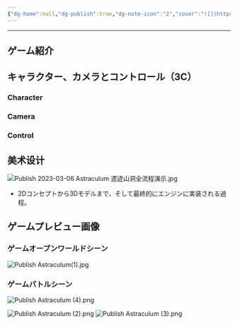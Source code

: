 ```yaml
---
{"dg-home":null,"dg-publish":true,"dg-note-icon":"2","cover":"![](https://github.com/Kairitsuhou/ImageHost/blob/main/Publish%20%E3%80%8AUnder%20the%20Sunset%E3%80%8B.png?raw=true)","description":null,"tags":["project/×Astraculum","gamedesign"],"platform":"Unity,Blender,MagicaVoxel","creation date":"2024-08-28","completion date":"","permalink":"/900.Publish/「Under the Sunset」/","dgPassFrontmatter":true,"noteIcon":"2"}
---
```



---
## ゲーム紹介

## キャラクター、カメラとコントロール（3C）
### Character

### Camera

### Control

## 美术设计
![Publish 2023-03-06 Astraculum 遗迹山洞全流程演示.jpg](/img/user/700.Attachments/Publish%202023-03-06%20Astraculum%20%E9%81%97%E8%BF%B9%E5%B1%B1%E6%B4%9E%E5%85%A8%E6%B5%81%E7%A8%8B%E6%BC%94%E7%A4%BA.jpg)
- 2Dコンセプトから3Dモデルまで、そして最終的にエンジンに実装される過程。

## ゲームプレビュー画像
### ゲームオープンワールドシーン
![Publish Astraculum(1).jpg](/img/user/700.Attachments/Publish%20Astraculum(1).jpg)

### ゲームバトルシーン
![Publish Astraculum (4).png](/img/user/700.Attachments/Publish%20Astraculum%20(4).png)

![Publish Astraculum (2).png](/img/user/700.Attachments/Publish%20Astraculum%20(2).png)
![Publish Astraculum (3).png](/img/user/700.Attachments/Publish%20Astraculum%20(3).png)